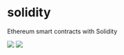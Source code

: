 # solidity
Ethereum smart contracts with Solidity

<img src = "https://img.shields.io/badge/-solidity-363636?logo=solidity&logoColor=white&style=for-the-badge"> <img src = "https://img.shields.io/badge/-ethereum-000000?logo=ethereum&logoColor=white&style=for-the-badge">
